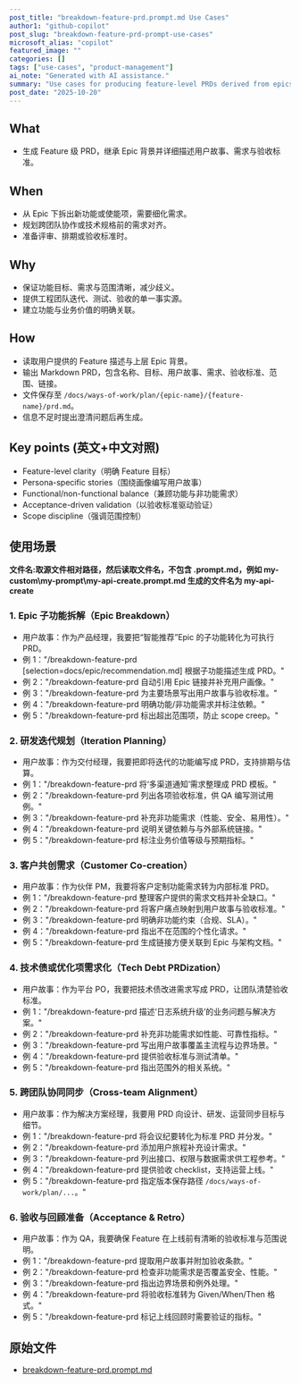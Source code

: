 ```yaml
---
post_title: "breakdown-feature-prd.prompt.md Use Cases"
author1: "github-copilot"
post_slug: "breakdown-feature-prd-prompt-use-cases"
microsoft_alias: "copilot"
featured_image: ""
categories: []
tags: ["use-cases", "product-management"]
ai_note: "Generated with AI assistance."
summary: "Use cases for producing feature-level PRDs derived from epics with clear requirements, personas, and acceptance tests."
post_date: "2025-10-20"
---
```


<!-- markdownlint-disable MD041 -->

## What

- 生成 Feature 级 PRD，继承 Epic 背景并详细描述用户故事、需求与验收标准。

## When

- 从 Epic 下拆出新功能或使能项，需要细化需求。
- 规划跨团队协作或技术规格前的需求对齐。
- 准备评审、排期或验收标准时。

## Why

- 保证功能目标、需求与范围清晰，减少歧义。
- 提供工程团队迭代、测试、验收的单一事实源。
- 建立功能与业务价值的明确关联。

## How

- 读取用户提供的 Feature 描述与上层 Epic 背景。
- 输出 Markdown PRD，包含名称、目标、用户故事、需求、验收标准、范围、链接。
- 文件保存至 `/docs/ways-of-work/plan/{epic-name}/{feature-name}/prd.md`。
- 信息不足时提出澄清问题后再生成。

## Key points (英文+中文对照)

- Feature-level clarity（明确 Feature 目标）
- Persona-specific stories（围绕画像编写用户故事）
- Functional/non-functional balance（兼顾功能与非功能需求）
- Acceptance-driven validation（以验收标准驱动验证）
- Scope discipline（强调范围控制）

## 使用场景

**文件名:取源文件相对路径，然后读取文件名，不包含 .prompt.md，例如 my-custom\\my-prompt\\my-api-create.prompt.md 生成的文件名为 my-api-create**

### 1. Epic 子功能拆解（Epic Breakdown）

- 用户故事：作为产品经理，我要把“智能推荐”Epic 的子功能转化为可执行 PRD。
- 例 1："/breakdown-feature-prd [selection=docs/epic/recommendation.md] 根据子功能描述生成 PRD。"
- 例 2："/breakdown-feature-prd 自动引用 Epic 链接并补充用户画像。"
- 例 3："/breakdown-feature-prd 为主要场景写出用户故事与验收标准。"
- 例 4："/breakdown-feature-prd 明确功能/非功能需求并标注依赖。"
- 例 5："/breakdown-feature-prd 标出超出范围项，防止 scope creep。"

### 2. 研发迭代规划（Iteration Planning）

- 用户故事：作为交付经理，我要把即将迭代的功能编写成 PRD，支持排期与估算。
- 例 1："/breakdown-feature-prd 将‘多渠道通知’需求整理成 PRD 模板。"
- 例 2："/breakdown-feature-prd 列出各项验收标准，供 QA 编写测试用例。"
- 例 3："/breakdown-feature-prd 补充非功能需求（性能、安全、易用性）。"
- 例 4："/breakdown-feature-prd 说明关键依赖与与外部系统链接。"
- 例 5："/breakdown-feature-prd 标注业务价值等级与预期指标。"

### 3. 客户共创需求（Customer Co-creation）

- 用户故事：作为伙伴 PM，我要将客户定制功能需求转为内部标准 PRD。
- 例 1："/breakdown-feature-prd 整理客户提供的需求文档并补全缺口。"
- 例 2："/breakdown-feature-prd 将客户痛点映射到用户故事与验收标准。"
- 例 3："/breakdown-feature-prd 明确非功能约束（合规、SLA）。"
- 例 4："/breakdown-feature-prd 指出不在范围的个性化请求。"
- 例 5："/breakdown-feature-prd 生成链接方便关联到 Epic 与架构文档。"

### 4. 技术债或优化项需求化（Tech Debt PRDization）

- 用户故事：作为平台 PO，我要把技术债改进需求写成 PRD，让团队清楚验收标准。
- 例 1："/breakdown-feature-prd 描述‘日志系统升级’的业务问题与解决方案。"
- 例 2："/breakdown-feature-prd 补充非功能需求如性能、可靠性指标。"
- 例 3："/breakdown-feature-prd 写出用户故事覆盖主流程与边界场景。"
- 例 4："/breakdown-feature-prd 提供验收标准与测试清单。"
- 例 5："/breakdown-feature-prd 指出范围外的相关系统。"

### 5. 跨团队协同同步（Cross-team Alignment）

- 用户故事：作为解决方案经理，我要用 PRD 向设计、研发、运营同步目标与细节。
- 例 1："/breakdown-feature-prd 将会议纪要转化为标准 PRD 并分发。"
- 例 2："/breakdown-feature-prd 添加用户旅程补充设计需求。"
- 例 3："/breakdown-feature-prd 列出接口、权限与数据需求供工程参考。"
- 例 4："/breakdown-feature-prd 提供验收 checklist，支持运营上线。"
- 例 5："/breakdown-feature-prd 指定版本保存路径 `/docs/ways-of-work/plan/...`。"

### 6. 验收与回顾准备（Acceptance & Retro）

- 用户故事：作为 QA，我要确保 Feature 在上线前有清晰的验收标准与范围说明。
- 例 1："/breakdown-feature-prd 提取用户故事并附加验收条款。"
- 例 2："/breakdown-feature-prd 检查非功能需求是否覆盖安全、性能。"
- 例 3："/breakdown-feature-prd 指出边界场景和例外处理。"
- 例 4："/breakdown-feature-prd 将验收标准转为 Given/When/Then 格式。"
- 例 5："/breakdown-feature-prd 标记上线回顾时需要验证的指标。"

## 原始文件

- [breakdown-feature-prd.prompt.md](../../prompts/breakdown-feature-prd.prompt.md)
